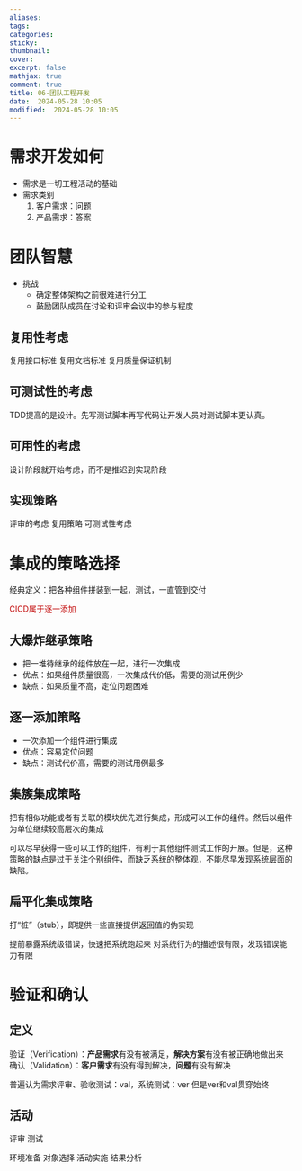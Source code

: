 ```yaml
---
aliases: 
tags: 
categories:
sticky:
thumbnail:
cover: 
excerpt: false
mathjax: true
comment: true
title: 06-团队工程开发
date:  2024-05-28 10:05
modified:  2024-05-28 10:05
---
```

# 需求开发如何

- 需求是一切工程活动的基础
- 需求类别
	1. 客户需求：问题
	2. 产品需求：答案

# 团队智慧

- 挑战
	- 确定整体架构之前很难进行分工
	- 鼓励团队成员在讨论和评审会议中的参与程度

## 复用性考虑

复用接口标准
复用文档标准
复用质量保证机制

## 可测试性的考虑

TDD提高的是设计。先写测试脚本再写代码让开发人员对测试脚本更认真。



## 可用性的考虑

设计阶段就开始考虑，而不是推迟到实现阶段

## 实现策略

评审的考虑
复用策略
可测试性考虑




# 集成的策略选择

经典定义：把各种组件拼装到一起，测试，一直管到交付

<font color="#c00000">CICD属于逐一添加</font>

## 大爆炸继承策略
- 把一堆待继承的组件放在一起，进行一次集成
- 优点：如果组件质量很高，一次集成代价低，需要的测试用例少
- 缺点：如果质量不高，定位问题困难


## 逐一添加策略

- 一次添加一个组件进行集成
- 优点：容易定位问题
- 缺点：测试代价高，需要的测试用例最多

## 集簇集成策略
把有相似功能或者有关联的模块优先进行集成，形成可以工作的组件。然后以组件为单位继续较高层次的集成


可以尽早获得一些可以工作的组件，有利于其他组件测试工作的开展。但是，这种策略的缺点是过于关注个别组件，而缺乏系统的整体观，不能尽早发现系统层面的缺陷。
## 扁平化集成策略

打“桩”（stub），即提供一些直接提供返回值的伪实现

提前暴露系统级错误，快速把系统跑起来
对系统行为的描述很有限，发现错误能力有限


# 验证和确认

## 定义

验证（Verification）：**产品需求**有没有被满足，**解决方案**有没有被正确地做出来
确认（Validation）：**客户需求**有没有得到解决，**问题**有没有解决


普遍认为需求评审、验收测试：val，系统测试：ver
但是ver和val贯穿始终


## 活动

评审
测试


环境准备
对象选择
活动实施
结果分析

